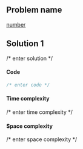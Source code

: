 ## Problem name
[number](link)


## Solution 1
/* enter solution */


#### Code
```java
/* enter code */
```


#### Time complexity
/* enter time complexity */


#### Space complexity
/* enter space complexity */